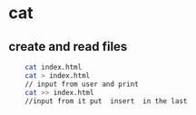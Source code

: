 # cat
## create and read files
```bash
    cat index.html
    cat > index.html 
    // input from user and print
    cat >> index.html
    //input from it put  insert  in the last
```